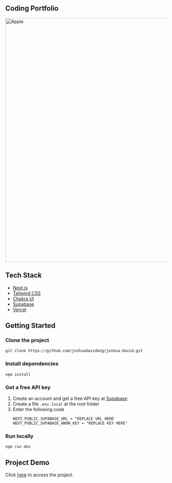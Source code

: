 ## Coding Portfolio

<img src="https://user-images.githubusercontent.com/54788382/210160153-5bc8a0d2-3658-4734-ab5f-7f74723ca4d3.png" alt="Apple" width="760" />

## Tech Stack
- [Next.js](https://nextjs.org)
- [Tailwind CSS](https://nextjs.org)
- [Chakra UI](https://chakra-ui.com)
- [Supabase](https://supabase.com)
- [Vercel](https://vercel.com)

## Getting Started

### Clone the project
```
git clone https://github.com/joshuadavidang/joshua-david.git
```

### Install dependencies
```
npm install
```

### Get a free API key

1. Create an account and get a free API key at [Supabase](https://supabase.com)
2. Create a file `.env.local` at the root folder
2. Enter the following code
   ```
   NEXT_PUBLIC_SUPABASE_URL = "REPLACE URL HERE'
   NEXT_PUBLIC_SUPABASE_ANON_KEY = "REPLACE KEY HERE"
   ```

### Run locally
```
npm run dev
```


## Project Demo
Click [here](https://joshuadavid.dev) to access the project.
